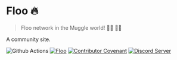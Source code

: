 ﻿# Floo 🔥

> Floo network in the Muggle world! 🧙‍♂️ 🧙‍♀️

A community site.

![Github Actions](https://img.shields.io/github/workflow/status/ElderJames/Floo/Build?style=flat-square)
[![Floo](https://img.shields.io/github/license/ElderJames/Floo?style=flat-square)](https://github.com/ElderJames/floo/blob/master/LICENSE)
[![Contributor Covenant](https://img.shields.io/badge/Contributor%20Covenant-v2.0%20adopted-ff69b4.svg?style=flat-square)](code_of_conduct.md)
[![Discord Server](https://img.shields.io/discord/758258857667067905?color=%237289DA&label=Floo&logo=discord&logoColor=white&style=flat-square)](https://discord.gg/5BCCnDZ)

